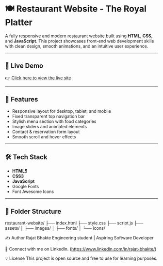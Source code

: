 # 🍽️ Restaurant Website - The Royal Platter

A fully responsive and modern restaurant website built using **HTML**, **CSS**, and **JavaScript**. This project showcases front-end web development skills with clean design, smooth animations, and an intuitive user experience.

---

## 🔗 Live Demo

👉 [Click here to view the live site](https://rajat-7271.github.io/restaurant-website/)

---

## 📌 Features

- Responsive layout for desktop, tablet, and mobile
- Fixed transparent top navigation bar
- Stylish menu section with food categories
- Image sliders and animated elements
- Contact & reservation form layout
- Smooth scroll and hover effects

---

## 🛠️ Tech Stack

- **HTML5**
- **CSS3**
- **JavaScript**
- Google Fonts
- Font Awesome Icons

---

## 📁 Folder Structure

restaurant-website/
├── index.html
├── style.css
├── script.js
├── assets/
│ ├── images/
│ ├── fonts/
│ └── icons/

✍️ Author
Rajat Bhakte
Engineering student | Aspiring Software Developer

📧 Connect with me on LinkedIn. (https://www.linkedin.com/in/rajat-bhakte/)

💡 License
This project is open source and free to use for learning purposes.
